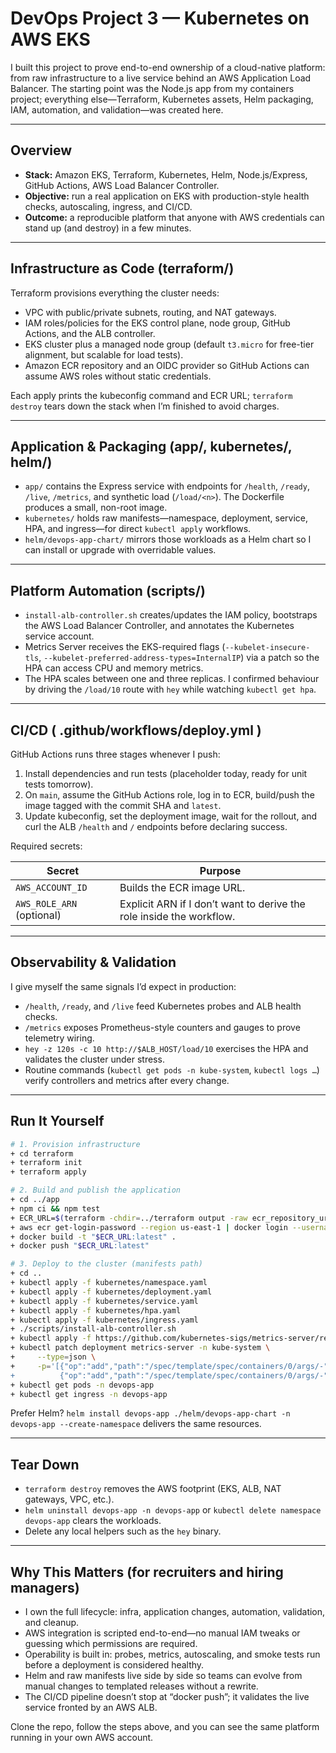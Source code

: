 # DevOps Project 3 — Kubernetes on AWS EKS

I built this project to prove end-to-end ownership of a cloud-native platform: from raw infrastructure to a live service behind an AWS Application Load Balancer. The starting point was the Node.js app from my containers project; everything else—Terraform, Kubernetes assets, Helm packaging, IAM, automation, and validation—was created here.

---

## Overview

- **Stack:** Amazon EKS, Terraform, Kubernetes, Helm, Node.js/Express, GitHub Actions, AWS Load Balancer Controller.
- **Objective:** run a real application on EKS with production-style health checks, autoscaling, ingress, and CI/CD.
- **Outcome:** a reproducible platform that anyone with AWS credentials can stand up (and destroy) in a few minutes.

---

## Infrastructure as Code (terraform/)

Terraform provisions everything the cluster needs:

- VPC with public/private subnets, routing, and NAT gateways.
- IAM roles/policies for the EKS control plane, node group, GitHub Actions, and the ALB controller.
- EKS cluster plus a managed node group (default `t3.micro` for free-tier alignment, but scalable for load tests).
- Amazon ECR repository and an OIDC provider so GitHub Actions can assume AWS roles without static credentials.

Each apply prints the kubeconfig command and ECR URL; `terraform destroy` tears down the stack when I’m finished to avoid charges.

---

## Application & Packaging (app/, kubernetes/, helm/)

- `app/` contains the Express service with endpoints for `/health`, `/ready`, `/live`, `/metrics`, and synthetic load (`/load/<n>`). The Dockerfile produces a small, non-root image.
- `kubernetes/` holds raw manifests—namespace, deployment, service, HPA, and ingress—for direct `kubectl apply` workflows.
- `helm/devops-app-chart/` mirrors those workloads as a Helm chart so I can install or upgrade with overridable values.

---

## Platform Automation (scripts/)

- `install-alb-controller.sh` creates/updates the IAM policy, bootstraps the AWS Load Balancer Controller, and annotates the Kubernetes service account.
- Metrics Server receives the EKS-required flags (`--kubelet-insecure-tls`, `--kubelet-preferred-address-types=InternalIP`) via a patch so the HPA can access CPU and memory metrics.
- The HPA scales between one and three replicas. I confirmed behaviour by driving the `/load/10` route with `hey` while watching `kubectl get hpa`.

---

## CI/CD ( .github/workflows/deploy.yml )

GitHub Actions runs three stages whenever I push:

1. Install dependencies and run tests (placeholder today, ready for unit tests tomorrow).
2. On `main`, assume the GitHub Actions role, log in to ECR, build/push the image tagged with the commit SHA and `latest`.
3. Update kubeconfig, set the deployment image, wait for the rollout, and curl the ALB `/health` and `/` endpoints before declaring success.

Required secrets:

| Secret | Purpose |
| --- | --- |
| `AWS_ACCOUNT_ID` | Builds the ECR image URL. |
| `AWS_ROLE_ARN` (optional) | Explicit ARN if I don’t want to derive the role inside the workflow. |

---

## Observability & Validation

I give myself the same signals I’d expect in production:

- `/health`, `/ready`, and `/live` feed Kubernetes probes and ALB health checks.
- `/metrics` exposes Prometheus-style counters and gauges to prove telemetry wiring.
- `hey -z 120s -c 10 http://$ALB_HOST/load/10` exercises the HPA and validates the cluster under stress.
- Routine commands (`kubectl get pods -n kube-system`, `kubectl logs …`) verify controllers and metrics after every change.

---

## Run It Yourself

```bash
# 1. Provision infrastructure
+ cd terraform
+ terraform init
+ terraform apply

# 2. Build and publish the application
+ cd ../app
+ npm ci && npm test
+ ECR_URL=$(terraform -chdir=../terraform output -raw ecr_repository_url)
+ aws ecr get-login-password --region us-east-1 | docker login --username AWS --password-stdin "$ECR_URL"
+ docker build -t "$ECR_URL:latest" .
+ docker push "$ECR_URL:latest"

# 3. Deploy to the cluster (manifests path)
+ cd ..
+ kubectl apply -f kubernetes/namespace.yaml
+ kubectl apply -f kubernetes/deployment.yaml
+ kubectl apply -f kubernetes/service.yaml
+ kubectl apply -f kubernetes/hpa.yaml
+ kubectl apply -f kubernetes/ingress.yaml
+ ./scripts/install-alb-controller.sh
+ kubectl apply -f https://github.com/kubernetes-sigs/metrics-server/releases/latest/download/components.yaml
+ kubectl patch deployment metrics-server -n kube-system \
+     --type=json \
+     -p='[{"op":"add","path":"/spec/template/spec/containers/0/args/-","value":"--kubelet-insecure-tls"},
+          {"op":"add","path":"/spec/template/spec/containers/0/args/-","value":"--kubelet-preferred-address-types=InternalIP"}]'
+ kubectl get pods -n devops-app
+ kubectl get ingress -n devops-app
```

Prefer Helm? `helm install devops-app ./helm/devops-app-chart -n devops-app --create-namespace` delivers the same resources.

---

## Tear Down

- `terraform destroy` removes the AWS footprint (EKS, ALB, NAT gateways, VPC, etc.).
- `helm uninstall devops-app -n devops-app` or `kubectl delete namespace devops-app` clears the workloads.
- Delete any local helpers such as the `hey` binary.

---

## Why This Matters (for recruiters and hiring managers)

- I own the full lifecycle: infra, application changes, automation, validation, and cleanup.
- AWS integration is scripted end-to-end—no manual IAM tweaks or guessing which permissions are required.
- Operability is built in: probes, metrics, autoscaling, and smoke tests run before a deployment is considered healthy.
- Helm and raw manifests live side by side so teams can evolve from manual changes to templated releases without a rewrite.
- The CI/CD pipeline doesn’t stop at “docker push”; it validates the live service fronted by an AWS ALB.

Clone the repo, follow the steps above, and you can see the same platform running in your own AWS account.
